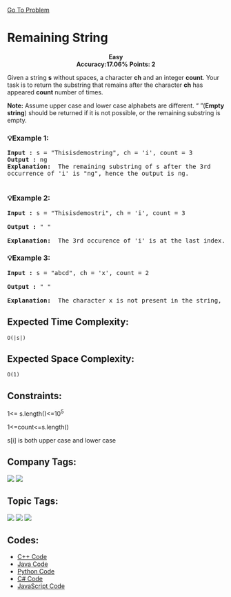  [Go To Problem](https://www.geeksforgeeks.org/problems/remaining-string3515/1)
 
# Remaining String


<div align="center">
  <strong> Easy</strong>    
</div>
<div align="center">
       <strong>Accuracy:17.06%</strong>    
               <strong>Points: 2</strong>
</div>

Given a string **s** without spaces, a character **ch** and an integer **count**. Your task is to return the substring that remains after the character **ch** has appeared **count** number of times.

**Note:**  Assume upper case and lower case alphabets are different. “ ”(**Empty string**) should be returned if it is not possible, or the remaining substring is empty.


### 💡Example 1:
<pre>
<strong>Input :</strong> s = "Thisisdemostring", ch = 'i', count = 3
<strong>Output :</strong> ng
<strong>Explanation: </strong> The remaining substring of s after the 3rd
occurrence of 'i' is "ng", hence the output is ng.

</pre>

### 💡Example 2:

<pre>
<strong>Input :</strong> s = "Thisisdemostri", ch = 'i', count = 3

<strong>Output :</strong> " "

<strong>Explanation: </strong> The 3rd occurence of 'i' is at the last index. In this case the remaining substring is empty, hence we return empty string.
</pre>

### 💡Example 3:

<pre>
<strong>Input :</strong> s = "abcd", ch = 'x', count = 2

<strong>Output :</strong> " "

<strong>Explanation: </strong> The character x is not present in the string, hence we return empty string.
</pre>

## Expected Time Complexity:
```O(|s|)```
## Expected Space Complexity: 
```O(1)```

## Constraints: 

1<= s.length()<=10<sup>5</sup>

1<=count<=s.length()

s[i] is both upper case and lower case

   
## Company Tags:
<p align="left">
<a href="https://www.geeksforgeeks.org/explore/?company[]=Zoho"><img src="https://img.shields.io/badge/Zoho-10000?style=for-the-badge&logo=&logoColor=FFFFFF&labelColor=FF4500&color=FF4500"/></a>
<a href="https://www.geeksforgeeks.org/explore/?company[]=Oracle"><img src="https://img.shields.io/badge/Oracle-10000?style=for-the-badge&logo=&logoColor=FFFFFF&labelColor=4682B4&color=4682B4"/></a>
</p>  

## Topic Tags:
<p align="left">
<a href="https://www.geeksforgeeks.org/explore/?category[]=Strings"><img src="https://img.shields.io/badge/Strings-100000?style=flat&logo=&logoColor=FFFFFF&labelColor=FFD700&color=FFD700" /></a>
<a href="https://www.geeksforgeeks.org/explore/?category[]=Algorithms"><img src="https://img.shields.io/badge/Algorithms-100000?style=flat&logo=&logoColor=FFFFFF&labelColor=0000FF&color=0000FF" /></a>
<a href="https://www.geeksforgeeks.org/explore/?category[]=Data Structures"><img src="https://img.shields.io/badge/Data Structures-100000?style=flat&logo=&logoColor=FFFFFF&labelColor=FF4500&color=FF4500" /></a>
</p>




## Codes:
  - [C++ Code](https://github.com/HackResist/GeeksForGeeks-POTD/blob/main/July%202024/16-07-2024/Remaining%20String.cpp) 
 - [Java Code](https://github.com/HackResist/GeeksForGeeks-POTD/blob/main/July%202024/16-07-2024/Remaining%20String.java)
 - [Python Code](https://github.com/HackResist/GeeksForGeeks-POTD/blob/main/July%202024/16-07-2024/Remaining%20String.py)
 - [C# Code](https://github.com/HackResist/GeeksForGeeks-POTD/blob/main/July%202024/16-07-2024/Remaining%20String.cs)
 - [JavaScript Code](https://github.com/HackResist/GeeksForGeeks-POTD/blob/main/July%202024/16-07-2024/Remaining%20String.js)

